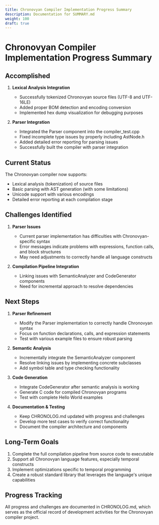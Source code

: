 ```yaml
---
title: Chronovyan Compiler Implementation Progress Summary
description: Documentation for SUMMARY.md
weight: 100
draft: true
---
```


# Chronovyan Compiler Implementation Progress Summary

## Accomplished
1. **Lexical Analysis Integration**
   - Successfully tokenized Chronovyan source files (UTF-8 and UTF-16LE)
   - Added proper BOM detection and encoding conversion
   - Implemented hex dump visualization for debugging purposes

2. **Parser Integration**
   - Integrated the Parser component into the compiler_test.cpp
   - Fixed incomplete type issues by properly including AstNode.h
   - Added detailed error reporting for parsing issues
   - Successfully built the compiler with parser integration

## Current Status
The Chronovyan compiler now supports:
- Lexical analysis (tokenization) of source files
- Basic parsing with AST generation (with some limitations)
- Unicode support with various encodings
- Detailed error reporting at each compilation stage

## Challenges Identified
1. **Parser Issues**
   - Current parser implementation has difficulties with Chronovyan-specific syntax
   - Error messages indicate problems with expressions, function calls, and block structures
   - May need adjustments to correctly handle all language constructs

2. **Compilation Pipeline Integration**
   - Linking issues with SemanticAnalyzer and CodeGenerator components
   - Need for incremental approach to resolve dependencies

## Next Steps
1. **Parser Refinement**
   - Modify the Parser implementation to correctly handle Chronovyan syntax
   - Focus on function declarations, calls, and expression statements
   - Test with various example files to ensure robust parsing

2. **Semantic Analysis**
   - Incrementally integrate the SemanticAnalyzer component
   - Resolve linking issues by implementing concrete subclasses
   - Add symbol table and type checking functionality

3. **Code Generation**
   - Integrate CodeGenerator after semantic analysis is working
   - Generate C code for compiled Chronovyan programs
   - Test with complete Hello World examples

4. **Documentation & Testing**
   - Keep CHRONOLOG.md updated with progress and challenges
   - Develop more test cases to verify correct functionality
   - Document the compiler architecture and components

## Long-Term Goals
1. Complete the full compilation pipeline from source code to executable
2. Support all Chronovyan language features, especially temporal constructs
3. Implement optimizations specific to temporal programming
4. Create a robust standard library that leverages the language's unique capabilities

## Progress Tracking
All progress and challenges are documented in CHRONOLOG.md, which serves as the official record of development activities for the Chronovyan compiler project.